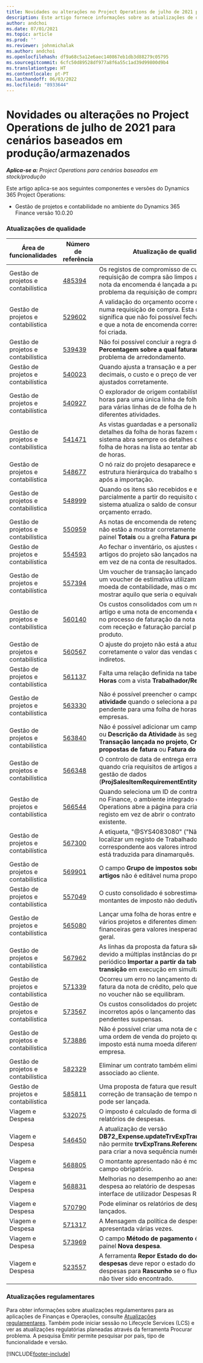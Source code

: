 ```yaml
---
title: Novidades ou alterações no Project Operations de julho de 2021 para cenários baseados em produção/armazenados
description: Este artigo fornece informações sobre as atualizações de qualidade disponíveis na versão de julho de 2021 do Project Operations para cenários abastecidos/baseados em produção.
author: andchoi
ms.date: 07/01/2021
ms.topic: article
ms.prod: ''
ms.reviewer: johnmichalak
ms.author: andchoi
ms.openlocfilehash: df9a68c5a12e6aec140867eb1db3d88279c05795
ms.sourcegitcommit: 6cfc50d89528df977a8f6a55c1ad39d99800d9b4
ms.translationtype: HT
ms.contentlocale: pt-PT
ms.lasthandoff: 06/03/2022
ms.locfileid: "8933644"
---
```

# <a name="whats-new-or-changed-in-project-operations-july-2021-for-stockedproduction-based-scenarios"></a>Novidades ou alterações no Project Operations de julho de 2021 para cenários baseados em produção/armazenados

_**Aplica-se a:** Project Operations para cenários baseados em stock/produção_

Este artigo aplica-se aos seguintes componentes e versões do Dynamics 365 Project Operations:

- Gestão de projetos e contabilidade no ambiente do Dynamics 365 Finance versão 10.0.20
 
### <a name="quality-updates"></a>Atualizações de qualidade
                                                                                                                                                                                  
| Área de funcionalidades                      | Número de referência| Atualização de qualidade                                                                                                                                                                          |
|-----------------------------------|--------|---------------------------------------------------------------------------------------------------------------------------------------------------------------------------------|
| Gestão de projetos e contabilística | [485394](https://fix.lcs.dynamics.com/Issue/Details/?bugId=485394) | Os registos de compromisso de custos de uma requisição de compra são limpos assim que a nota da encomenda é lançada a partir do problema da requisição de compra.                                                                           |
| Gestão de projetos e contabilística | [529602](https://fix.lcs.dynamics.com/Issue/Details/?bugId=529602) | A validação do orçamento ocorre duas vezes numa requisição de compra. Esta duplicação significa que não foi possível fechar a requisição e que a nota de encomenda correspondente não foi criada.                                                                                                                        |
| Gestão de projetos e contabilística | [539439](https://fix.lcs.dynamics.com/Issue/Details/?bugId=539439) | Não foi possível concluir a regra de faturação **Percentagem sobre a qual faturar** devido a um problema de arredondamento.                                                                              |
| Gestão de projetos e contabilística | [540023](https://fix.lcs.dynamics.com/Issue/Details/?bugId=540023) | Quando ajusta a transação e a percentagem tem decimais, o custo e o preço de vendas não são ajustados corretamente.                                      |
| Gestão de projetos e contabilística | [540927](https://fix.lcs.dynamics.com/Issue/Details/?bugId=540927) | O explorador de origem contabilística mostra horas para uma única linha de folha de horas para várias linhas de de folha de horas com diferentes atividades.                                      |
| Gestão de projetos e contabilística | [541471](https://fix.lcs.dynamics.com/Issue/Details/?bugId=541471) | As vistas guardadas e a personalização dos detalhes da folha de horas fazem com que o sistema abra sempre os detalhes da primeira folha de horas na lista ao tentar abrir uma folha de horas.  |
| Gestão de projetos e contabilística | [548677](https://fix.lcs.dynamics.com/Issue/Details/?bugId=548677) | O nó raiz do projeto desaparece e os registos da estrutura hierárquica do trabalho são eliminados após a importação.                                                                                             |
| Gestão de projetos e contabilística | [548999](https://fix.lcs.dynamics.com/Issue/Details/?bugId=548999) | Quando os itens são recebidos e emitidos parcialmente a partir do requisito do item, o sistema atualiza o saldo de consumo do orçamento errado. |
| Gestão de projetos e contabilística | [550959](https://fix.lcs.dynamics.com/Issue/Details/?bugId=550959) | As notas de encomenda de retenção do projeto não estão a mostrar corretamente os totais no painel **Totais** ou a grelha **Fatura pendente**.                                                                  |
| Gestão de projetos e contabilística | [554593](https://fix.lcs.dynamics.com/Issue/Details/?bugId=554593) | Ao fechar o inventário, os ajustes de custos de artigos do projeto são lançados na conta do saldo em vez de na conta de resultados.                                                            |
| Gestão de projetos e contabilística | [557394](https://fix.lcs.dynamics.com/Issue/Details/?bugId=557394) | Um voucher de transação lançado no projeto e um voucher de estimativa utilizam USD como moeda de contabilidade, mas o montante está a mostrar aquilo que seria o equivalente em CAD.              |
| Gestão de projetos e contabilística | [560140](https://fix.lcs.dynamics.com/Issue/Details/?bugId=560140) | Os custos consolidados com um requisito de artigo e uma nota de encomenda estão errados no processo de faturação da nota de encomenda com receção e faturação parcial parciais do produto.       |
| Gestão de projetos e contabilística | [560567](https://fix.lcs.dynamics.com/Issue/Details/?bugId=560567) | O ajuste do projeto não está a atualizar corretamente o valor das vendas com custos indiretos.                                                                                    |
| Gestão de projetos e contabilística | [561137](https://fix.lcs.dynamics.com/Issue/Details/?bugId=561137) | Falta uma relação definida na tabela **Folha de Horas** com a vista **Trabalhador/Recurso**.                                                                                   |
| Gestão de projetos e contabilística | [563330](https://fix.lcs.dynamics.com/Issue/Details/?bugId=563330) | Não é possível preencher o campo **Número de atividade** quando o seleciona a partir do menu pendente para uma folha de horas entre empresas.                                                                 |
| Gestão de projetos e contabilística | [563840](https://fix.lcs.dynamics.com/Issue/Details/?bugId=563840) | Não é possível adicionar um campo **Finalidade** ou **Descrição da Atividade** às seguintes páginas: **Transação lançada no projeto**, **Criação de propostas de fatura** ou **Fatura do projeto**.  |
| Gestão de projetos e contabilística | [566348](https://fix.lcs.dynamics.com/Issue/Details/?bugId=566348) | O controlo de data de entrega errado é fornecido quando cria requisitos de artigos ao utilizar a gestão de dados (**ProjSalesItemRequirementEntity**).                                              |
| Gestão de projetos e contabilística | [566544](https://fix.lcs.dynamics.com/Issue/Details/?bugId=566544) | Quando seleciona um ID de contrato de projeto no Finance, o ambiente integrado do Project Operations abre a página para criar um novo registo em vez de abrir o contrato de projeto existente.                                                                                                                 |
| Gestão de projetos e contabilística | [567300](https://fix.lcs.dynamics.com/Issue/Details/?bugId=567300) |  A etiqueta, "@SYS4083080" ("Não é possível localizar um registo de Trabalhador exclusivo correspondente aos valores introduzidos”) não está traduzida para dinamarquês.                                |
| Gestão de projetos e contabilística | [569901](https://fix.lcs.dynamics.com/Issue/Details/?bugId=569901) | O campo **Grupo de impostos sobre vendas de artigos** não é editável numa proposta de fatura.                                                                               |
| Gestão de projetos e contabilística | [557049](https://fix.lcs.dynamics.com/Issue/Details/?bugId=557049) | O custo consolidado é sobrestimado com montantes de imposto não dedutíveis.                                                                                                    |
| Gestão de projetos e contabilística | [565080](https://fix.lcs.dynamics.com/Issue/Details/?bugId=565080) | Lançar uma folha de horas entre empresas com vários projetos e diferentes dimensões financeiras gera valores inesperados no razão geral.                             |
| Gestão de projetos e contabilística | [567962](https://fix.lcs.dynamics.com/Issue/Details/?bugId=567962) | As linhas da proposta da fatura são duplicadas devido a múltiplas instâncias do processo periódico **Importar a partir da tabela de transição** em execução em simultâneo.                                      |
| Gestão de projetos e contabilística | [571339](https://fix.lcs.dynamics.com/Issue/Details/?bugId=571339) | Ocorreu um erro no lançamento da proposta de fatura da nota de crédito, pelo que as transações no voucher não se equilibram.    |
| Gestão de projetos e contabilística | [573567](https://fix.lcs.dynamics.com/Issue/Details/?bugId=573567) | Os custos consolidados do projeto ficam incorretos após o lançamento das faturas pendentes suspensas.                                                                             |
| Gestão de projetos e contabilística | [573886](https://fix.lcs.dynamics.com/Issue/Details/?bugId=573886) | Não é possível criar uma nota de crédito para uma ordem de venda do projeto quando o imposto está numa moeda diferente da moeda da empresa.                                      |
| Gestão de projetos e contabilística | [582329](https://fix.lcs.dynamics.com/Issue/Details/?bugId=582329) | Eliminar um contrato também elimina o endereço associado ao cliente.                                                                                     |
| Gestão de projetos e contabilística | [585811](https://fix.lcs.dynamics.com/Issue/Details/?bugId=585811) | Uma proposta de fatura que resulte de uma correção de transação de tempo negativa não pode ser lançada.                                                                    |
| Viagem e Despesa                  | [532075](https://fix.lcs.dynamics.com/Issue/Details/?bugId=532075) | O imposto é calculado de forma diferente nos relatórios de despesas.                                                                                                                  |
| Viagem e Despesa                  | [546450](https://fix.lcs.dynamics.com/Issue/Details/?bugId=546450) | A atualização de versão **DB72_Expense.updateTrvExpTransProjTransId()** não permite **trvExpTrans.ReferenceDataAreaId** para criar a nova sequência numérica.                    |
| Viagem e Despesa                  | [568805](https://fix.lcs.dynamics.com/Issue/Details/?bugId=568805) | O montante apresentado não é mostrado com o campo obrigatório.                                                                                                             |
| Viagem e Despesa                  | [568831](https://fix.lcs.dynamics.com/Issue/Details/?bugId=568831) | Melhorias no desempenho ao anexar uma despesa ao relatório de despesas através da interface de utilizador Despesas Reinventados.                                                            |
| Viagem e Despesa                  | [570790](https://fix.lcs.dynamics.com/Issue/Details/?bugId=570790) | Pode eliminar os relatórios de despesas lançados.                                                                                           |
| Viagem e Despesa                  | [571317](https://fix.lcs.dynamics.com/Issue/Details/?bugId=571317) | A Mensagem da política de despesas é apresentada várias vezes.                                                                                                       |
| Viagem e Despesa                  | [573969](https://fix.lcs.dynamics.com/Issue/Details/?bugId=573969) | O campo **Método de pagamento** é incluído no painel **Nova despesa**.                                                                                                      |
| Viagem e Despesa                  | [523557](https://fix.lcs.dynamics.com/Issue/Details/?bugId=523557) | A ferramenta **Repor Estado do documento de despesas** deve repor o estado do relatório de despesas para **Rascunho** se o fluxo de trabalho não tiver sido encontrado. 

### <a name="regulatory-updates"></a>Atualizações regulamentares
Para obter informações sobre atualizações regulamentares para as aplicações de Finanças e Operações, consulte [Atualizações regulamentares](/dynamics365/finance/localizations/regulatory-updates). Também pode iniciar sessão no Lifecycle Services (LCS) e ver as atualizações regulatórias planeadas através da ferramenta Procurar problema. A pesquisa Emitir permite pesquisar por país, tipo de funcionalidade e versão.


[!INCLUDE[footer-include](../../includes/footer-banner.md)]
